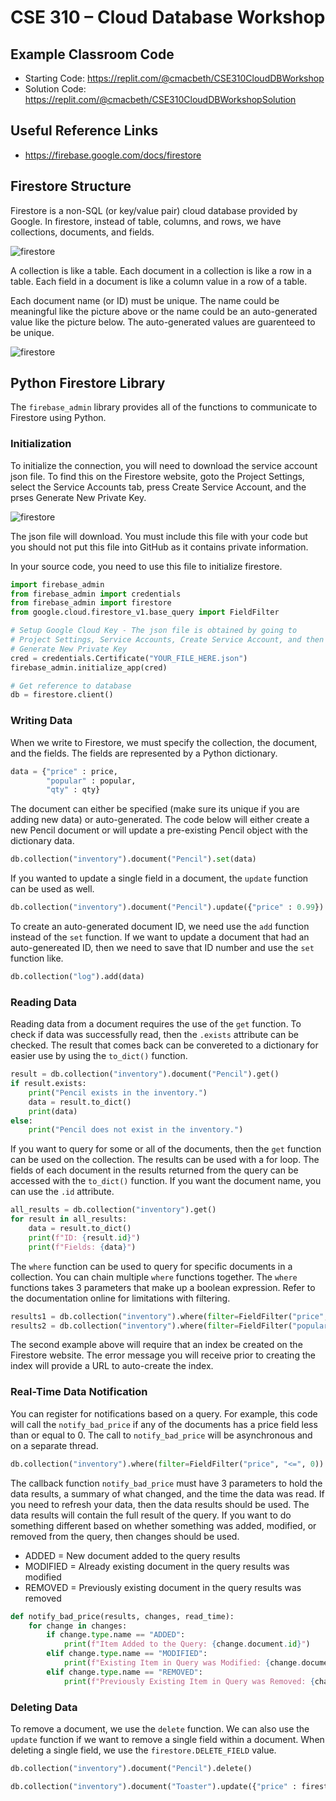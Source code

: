 # CSE 310 – Cloud Database Workshop

## Example Classroom Code

* Starting Code: https://replit.com/@cmacbeth/CSE310CloudDBWorkshop
* Solution Code: https://replit.com/@cmacbeth/CSE310CloudDBWorkshopSolution

## Useful Reference Links

* https://firebase.google.com/docs/firestore

## Firestore Structure

Firestore is a non-SQL (or key/value pair) cloud database provided by Google.  In firestore, instead of table, columns, and rows, we have collections, documents, and fields.

![firestore](firestore1.png)

A collection is like a table.  Each document in a collection is like a row in a table.  Each field in a document is like a column value in a row of a table.

Each document name (or ID) must be unique.  The name could be meaningful like the picture above or the name could be an auto-generated value like the picture below.  The auto-generated values are guarenteed to be unique.

![firestore](firestore2.png)

## Python Firestore Library

The `firebase_admin` library provides all of the functions to communicate to Firestore using Python.

### Initialization

To initialize the connection, you will need to download the service account json file.  To find this on the Firestore website, goto the Project Settings, select the Service Accounts tab, press Create Service Account, and the prses Generate New Private Key.

![firestore](firestore_service_account.png)

The json file will download.  You must include this file with your code but you should not put this file into GitHub as it contains private information. 

In your source code, you need to use this file to initialize firestore. 

```python
import firebase_admin
from firebase_admin import credentials
from firebase_admin import firestore
from google.cloud.firestore_v1.base_query import FieldFilter

# Setup Google Cloud Key - The json file is obtained by going to 
# Project Settings, Service Accounts, Create Service Account, and then
# Generate New Private Key
cred = credentials.Certificate("YOUR_FILE_HERE.json")
firebase_admin.initialize_app(cred)

# Get reference to database
db = firestore.client()
```

### Writing Data

When we write to Firestore, we must specify the collection, the document, and the fields.  The fields are represented by a Python dictionary.

```python
data = {"price" : price, 
        "popular" : popular,
        "qty" : qty}
```

The document can either be specified (make sure its unique if you are adding new data) or auto-generated.  The code below will either create a new Pencil document or will update a pre-existing Pencil object with the dictionary data.

```python
db.collection("inventory").document("Pencil").set(data)
```

If you wanted to update a single field in a document, the `update` function can be used as well.

```python
db.collection("inventory").document("Pencil").update({"price" : 0.99})
```

To create an auto-generated document ID, we need use the `add` function instead of the `set` function.  If we want to update a document that had an auto-genereated ID, then we need to save that ID number and use the `set` function like.

```python
db.collection("log").add(data)
```

### Reading Data

Reading data from a document requires the use of the `get` function.  To check if data was successfully read, then the `.exists` attribute can be checked.  The result that comes back can be convereted to a dictionary for easier use by using the `to_dict()` function.

```python
result = db.collection("inventory").document("Pencil").get()
if result.exists:
    print("Pencil exists in the inventory.")
    data = result.to_dict()
    print(data)
else:
    print("Pencil does not exist in the inventory.")
```

If you want to query for some or all of the documents, then the `get` function can be used on the collection.  The results can be used with a for loop.  The fields of each document in the results returned from the query can be accessed with the `to_dict()` function.  If you want the document name, you can use the `.id` attribute.

```python
all_results = db.collection("inventory").get()
for result in all_results:
    data = result.to_dict()
    print(f"ID: {result.id}")
    print(f"Fields: {data}")
```

The `where` function can be used to query for specific documents in a collection.  You can chain multiple `where` functions together.  The `where` functions takes 3 parameters that make up a boolean expression.  Refer to the documentation online for limitations with filtering.

```python
results1 = db.collection("inventory").where(filter=FieldFilter("price", "<=", 5.00)).get()
results2 = db.collection("inventory").where(filter=FieldFilter("popular", "==", False)).where(filter=FieldFilter("price", ">=", 100.00)).get()
```

The second example above will require that an index be created on the Firestore website.  The error message you will receive prior to creating the index will provide a URL to auto-create the index.

### Real-Time Data Notification

You can register for notifications based on a query.  For example, this code will call the `notify_bad_price` if any of the documents has a price field less than or equal to 0.  The call to `notify_bad_price` will be asynchronous and on a separate thread.

```python
db.collection("inventory").where(filter=FieldFilter("price", "<=", 0)).on_snapshot(notify_bad_price)
```

The callback function `notify_bad_price` must have 3 parameters to hold the data results, a summary of what changed, and the time the data was read. If you need to refresh your data, then the data results should be used.  The data results will contain the full result of the query. If you want to do something different based on whether something was added, modified, or removed from the query, then changes should be used.

* ADDED = New document added to the query results
* MODIFIED = Already existing document in the query results was modified
* REMOVED = Previously existing document in the query results was removed

```python
def notify_bad_price(results, changes, read_time):
    for change in changes:
        if change.type.name == "ADDED": 
            print(f"Item Added to the Query: {change.document.id}")
        elif change.type.name == "MODIFIED":
            print(f"Existing Item in Query was Modified: {change.document.id}")
        elif change.type.name == "REMOVED":
            print(f"Previously Existing Item in Query was Removed: {change.document.id}")
```

### Deleting Data

To remove a document, we use the `delete` function.  We can also use the `update` function if we want to remove a single field within a document.  When deleting a single field, we use the `firestore.DELETE_FIELD` value.

```python
db.collection("inventory").document("Pencil").delete()

db.collection("inventory").document("Toaster").update({"price" : firestore.DELETE_FIELD})
```
